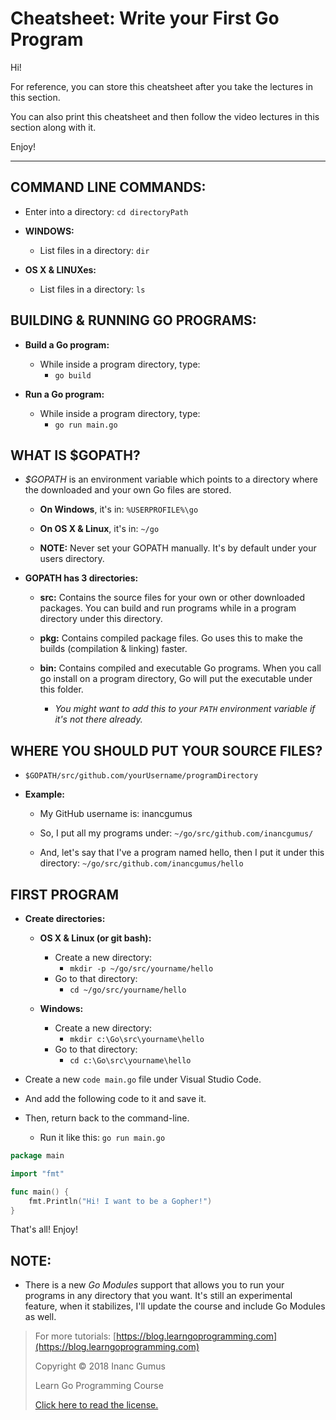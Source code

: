 # Cheatsheet: Write your First Go Program

Hi!

For reference, you can store this cheatsheet after you take the lectures in this section.

You can also print this cheatsheet and then follow the video lectures in this section along with it.

Enjoy!

---

## COMMAND LINE COMMANDS:

* Enter into a directory: `cd directoryPath`

* **WINDOWS:**

    * List files in a directory: `dir`

* **OS X & LINUXes:**

    * List files in a directory: `ls`

## BUILDING & RUNNING GO PROGRAMS:

* **Build a Go program:**

    * While inside a program directory, type:
        * `go build`

* **Run a Go program:**

    * While inside a program directory, type:
        * `go run main.go`

## WHAT IS $GOPATH?

* _$GOPATH_ is an environment variable which points to a directory where the downloaded and your own Go files are stored.

    * **On Windows**, it's in: `%USERPROFILE%\go`

    * **On OS X & Linux**, it's in: `~/go`

    * **NOTE:** Never set your GOPATH manually. It's by default under your users directory.

* **GOPATH has 3 directories:**

    * **src:** Contains the source files for your own or other downloaded packages. You can build and run programs while in a program directory under this directory.

    * **pkg:** Contains compiled package files. Go uses this to make the builds (compilation & linking) faster.

    * **bin:** Contains compiled and executable Go programs. When you call go install on a program directory, Go will put the executable under this folder.

        * _You might want to add this to your `PATH` environment variable if it's not there already._

## WHERE YOU SHOULD PUT YOUR SOURCE FILES?

* `$GOPATH/src/github.com/yourUsername/programDirectory`

* **Example:**

    * My GitHub username is: inancgumus

    * So, I put all my programs under: `~/go/src/github.com/inancgumus/`

    * And, let's say that I've a program named hello, then I put it under this directory: `~/go/src/github.com/inancgumus/hello`

## FIRST PROGRAM

* **Create directories:**
    * **OS X & Linux (or git bash):**
        * Create a new directory:
            * `mkdir -p ~/go/src/yourname/hello`
        * Go to that directory:
            * `cd ~/go/src/yourname/hello`

    * **Windows:**
        * Create a new directory:
            * `mkdir c:\Go\src\yourname\hello`
        * Go to that directory:
            * `cd c:\Go\src\yourname\hello`

* Create a new `code main.go` file under Visual Studio Code.
* And add the following code to it and save it.
* Then, return back to the command-line.
    * Run it like this: `go run main.go`

```go
package main

import "fmt"

func main() {
    fmt.Println("Hi! I want to be a Gopher!")
}
```

That's all! Enjoy!

## NOTE:

* There is a new *Go Modules* support that allows you to run your programs in any directory that you want. It's still an experimental feature, when it stabilizes, I'll update the course and include Go Modules as well.

> For more tutorials: [https://blog.learngoprogramming.com](https://blog.learngoprogramming.com)
>
> Copyright © 2018 Inanc Gumus
>
> Learn Go Programming Course
>
> [Click here to read the license.](https://creativecommons.org/licenses/by-nc-sa/4.0/)
